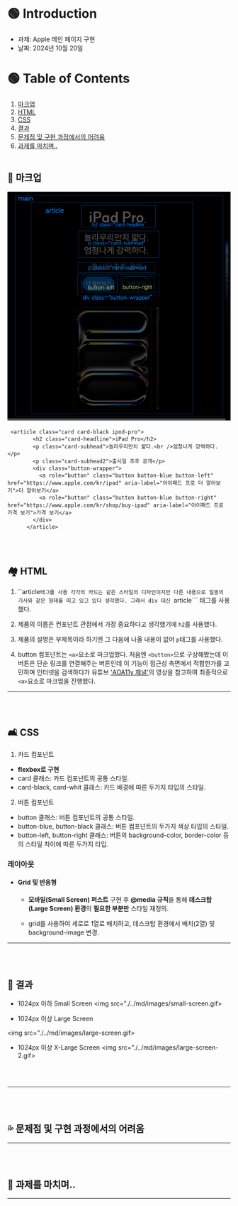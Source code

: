 # 🟢 Introduction

- 과제: Apple 메인 페이지 구현
- 날짜: 2024년 10월 20일

# 🟢 Table of Contents

1. [마크업](#-마크업)
2. [HTML](#-html에-대하여)
3. [CSS](#-css-설명)
4. [결과](#-결과)
5. [문제점 및 구현 과정에서의 어려움](#-문제점-및-구현-과정에서의-어려움)
6. [과제를 마치며..](#-과제를-마치며)
   <br />
   <br />

## 🧐 마크업

![마크업](./../md/images/apple-markup.jpg)
<br>

```
 <article class="card card-black ipod-pro">
        <h2 class="card-headline">iPad Pro</h2>
        <p class="card-subhead">놀라우리만치 얇다.<br />엄청나게 강력하다.</p>
        <p class="card-subhead2">출시일 추후 공개</p>
        <div class="button-wrapper">
          <a role="button" class="button button-blue button-left" href="https://www.apple.com/kr/ipad" aria-label="아이패드 프로 더 알아보기">더 알아보기</a>
          <a role="button" class="button button-blue button-right" href="https://www.apple.com/kr/shop/buy-ipad" aria-label="아이패드 프로 가격 보기">가격 보기</a>
        </div>
      </article>
```

<br><br>

## 🏘️ HTML

1. ``article`태그를 사용
각각의 카드는 같은 스타일의 디자인이지만 다른 내용으로 일종의 기사와 같은 형태를 띠고 있고 있다 생각했다. 그래서 div 대신 `article``` 태그를 사용했다.

2. 제품의 이름은 컨포넌트 관점에서 가장 중요하다고 생각했기에 `h2`를 사용했다.

3. 제품의 설명은 부제목이라 하기엔 그 다음에 나올 내용이 없어 `p`태그를 사용했다.

4. button 컴포넌트는 `<a>`요소로 마크업했다. 처음엔 `<button>`으로 구상해봤는데 이 버튼은 단순 링크를 연결해주는 버튼인데 이 기능이 접근성 측면에서 적합한가를 고민하며 인터넷을 검색하다가 유튜브 ['AOA11y 채널'](https://www.youtube.com/watch?v=dhsr2LGTA-s)의 영상을 참고하여 최종적으로 `<a>`요소로 마크업을 진행했다.

---

<br />
<br />

## 🛋️ CSS

1. 카드 컴포넌트

- **flexbox로 구현**
- card 클래스: 카드 컴포넌트의 공통 스타일.
- card-black, card-whit 클래스: 카드 배경에 따른 두가지 타입의 스타일.

2. 버튼 컴포넌트

- button 클래스: 버튼 컴포넌트의 공통 스타일.
- button-blue, button-black 클래스: 버튼 컴포넌트의 두가지 색상 타입의 스타일.
- button-left, button-right 클래스: 버튼의 background-color, border-color 등의 스타일 차이에 따른 두가지 타입.

### 레이아웃

- #### Grid 및 반응형

  - **모바일(Small Screen) 퍼스트** 구현 후 **@media 규칙**을 통해 **데스크탑(Large Screen) 환경**의 **필요한 부분만** 스타일 재정의.

  - grid를 사용하여 세로로 1열로 배치하고, 데스크탑 환경에서 배치(2열) 및 background-image 변경.

---

<br />
<br />

## 🌈 결과

- 1024px 이하 Small Screen
  <img src="./../md/images/small-screen.gif>

- 1024px 이상 Large Screen

<img src="./../md/images/large-screen.gif>

- 1024px 이상 X-Large Screen
<img src="./../md/images/large-screen-2.gif>

  <br />
  <br />

---

<br />
<br />

## 💦 문제점 및 구현 과정에서의 어려움

---

<br />
<br />

## 🙂 과제를 마치며..

---

<br />
<br />
